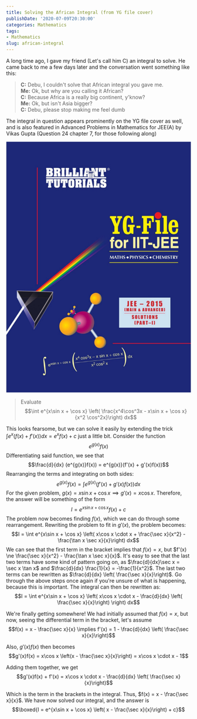 ```yaml
---
title: Solving the African Integral (from YG file cover)
publishDate: '2020-07-09T20:30:00'
categories: Mathematics
tags:
- Mathematics
slug: african-integral
---
```


A long time ago, I gave my friend (Let's call him C) an integral to solve. He came back to me a few days later and the conversation went something like this:

> **C:** Debu, I couldn't solve that African integral you gave me.<br>
> **Me:** Ok, but why are you calling it African?<br>
> **C:** Because Africa is a really big continent, y'know?<br>
> **Me:** Ok, but isn't Asia bigger?<br>
> **C:** Debu, please stop making me feel dumb<br>

 The integral in question appears prominently on the YG file cover as well, and is also featured in Advanced Problems in Mathematics for JEE(A) by Vikas Gupta (Question 24 chapter 7, for those following along)

![YG File cover](/articles/2020/res/yg_file.jpg)

> Evaluate $$\int e^{x\sin x + \cos x} \left( \frac{x^4\cos^3x - x\sin x + \cos x}{x^2 \cos^2x}\right) dx$$

 This looks fearsome, but we can solve it easily by extending the trick $\int e^x (f(x) + f'(x)) dx = e^xf(x) + c$ just a little bit. Consider the function $$e^{g(x)}f(x)$$ Differentiating said function, we see that $$\frac{d}{dx} (e^{g(x)}f(x)) = e^{g(x)}(f'(x) + g'(x)f(x))$$ Rearranging the terms and integrating on both sides: $$e^{g(x)}f(x) = \int e^{g(x)}(f'(x) + g'(x)f(x)) dx$$ For the given problem, $g(x) = x\sin x + \cos x \implies g'(x) = x\cos x$. Therefore, the answer will be something of the form $$I = e^{x\sin x + \cos x} f(x) + c$$ The problem now becomes finding $f(x)$, which we can do through some rearrangement. Rewriting the problem to fit in $g'(x)$, the problem becomes: $$I = \int e^{x\sin x + \cos x} \left( x\cos x \cdot x + \frac{\sec x}{x^2} - \frac{\tan x \sec x}{x}\right) dx$$ We can see that the first term in the bracket implies that $f(x) = x$, but $f'(x) \ne \frac{\sec x}{x^2} - \frac{\tan x \sec x}{x}$. It's easy to see that the last two terms have some kind of pattern going on, as $\frac{d}{dx}\sec x = \sec x \tan x$ and $\frac{d}{dx} \frac{1}{x} = -\frac{1}{x^2}$. The last two terms can be rewritten as $\frac{d}{dx} \left( \frac{\sec x}{x}\right)$. Go through the above steps once again if you're unsure of what is happening, because this is important. The integral can then be rewritten as: 
$$I = \int e^{x\sin x + \cos x} \left( x\cos x \cdot x - \frac{d}{dx} \left( \frac{\sec x}{x}\right) \right) dx$$

We're finally getting somewhere! We had initially assumed that $f(x) = x$, but now, seeing the differential term in the bracket, let's assume 
$$f(x) = x - \frac{\sec x}{x} \implies f'(x) = 1 - \frac{d}{dx} \left( \frac{\sec x}{x}\right)$$

Also, $g'(x)f(x)$ then becomes 
$$g'(x)f(x) = x\cos x \left(x - \frac{\sec x}{x}\right) = x\cos x \cdot x - 1$$

Adding them together, we get
$$g'(x)f(x) + f'(x) = x\cos x \cdot x - \frac{d}{dx} \left( \frac{\sec x}{x}\right)$$

Which is the term in the brackets in the integral. Thus, $f(x) = x - \frac{\sec x}{x}$. We have now solved our integral, and the answer is
$$\boxed{I =  e^{x\sin x + \cos x} \left( x - \frac{\sec x}{x}\right) + c}$$
